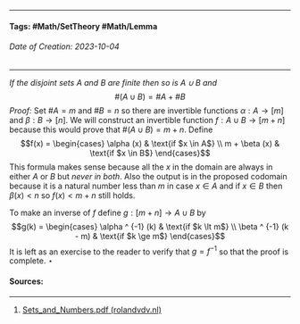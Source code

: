 __________________________________________________________________________
#### **Tags:** #Math/SetTheory #Math/Lemma 
###### *Date of Creation: 2023-10-04*
__________________________________________________________________________

*If the disjoint sets $A$ and $B$ are finite then so is $A \cup B$ and* $$\#(A \cup B) = \# A + \# B$$
*Proof:* Set $\# A = m$ and $\# B = n$ so there are invertible functions $\alpha : A \rightarrow [m]$ and $\beta : B \rightarrow [n]$. We will construct an invertible function $f: A \cup B \rightarrow [m + n]$ because this would prove that $\#(A \cup B) = m + n$. Define $$f(x) = \begin{cases} \alpha (x) & \text{if $x \in A$} \\ m + \beta (x) & \text{if $x \in B$} \end{cases}$$
This formula makes sense because all the $x$ in the domain are always in either $A$ or $B$ but *never in both*. Also the output is in the proposed codomain because it is a natural number less than $m$ in case $x \in A$ and if $x \in B$ then $\beta (x) \lt n$ so $f(x) \lt m + n$ still holds.

To make an inverse of $f$ define $g: [m+n] \rightarrow A \cup B$ by $$g(k) = \begin{cases} \alpha ^ {-1} (k) & \text{if $k \lt m$} \\ \beta ^ {-1} (k - m) & \text{if $k \ge m$} \end{cases}$$
It is left as an exercise to the reader to verify that $g = f^{-1}$ so that the proof is complete. $\star$
#### Sources:
__________________________________________________________________________
1. [Sets_and_Numbers.pdf (rolandvdv.nl)](https://www.rolandvdv.nl/Sets_and_Numbers.pdf)